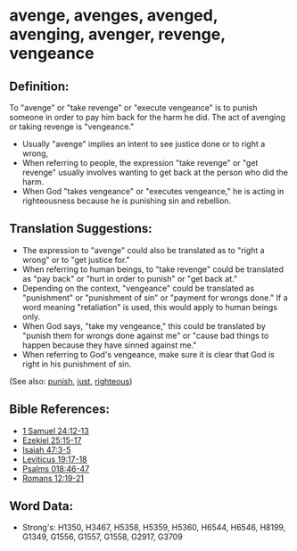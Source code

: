 # avenge, avenges, avenged, avenging, avenger, revenge, vengeance #

## Definition: ##

To "avenge" or "take revenge" or "execute vengeance" is to punish someone in order to pay him back for the harm he did. The act of avenging or taking revenge is "vengeance."

* Usually "avenge" implies an intent to see justice done or to right a wrong,
* When referring to people, the expression "take revenge" or "get revenge" usually involves wanting to get back at the person who did the harm.
* When God "takes vengeance" or "executes vengeance," he is acting in righteousness because he is punishing sin and rebellion.

## Translation Suggestions: ##

* The expression to "avenge" could also be translated as to "right a wrong" or to "get justice for."
* When referring to human beings, to "take revenge" could be translated as "pay back" or "hurt in order to punish" or "get back at."
* Depending on the context, "vengeance" could be translated as "punishment" or "punishment of sin" or "payment for wrongs done."  If a word meaning "retaliation" is used, this would apply to human beings only.
* When God says, "take my vengeance," this could be translated by "punish them for wrongs done against me" or "cause bad things to happen because they have sinned against me."
* When referring to God's vengeance, make sure it is clear that God is right in his punishment of sin.

(See also: [punish](punish.md), [just](../kt/justice.md), [righteous](../kt/righteous.md))

## Bible References: ##

* [1 Samuel 24:12-13](rc://en/tn/help/1sa/24/12)
* [Ezekiel 25:15-17](rc://en/tn/help/ezk/25/15)
* [Isaiah 47:3-5](rc://en/tn/help/isa/47/03)
* [Leviticus 19:17-18](rc://en/tn/help/lev/19/17)
* [Psalms 018:46-47](rc://en/tn/help/psa/018/046)
* [Romans 12:19-21](rc://en/tn/help/rom/12/19)

## Word Data: ##

* Strong's: H1350, H3467, H5358, H5359, H5360, H6544, H6546, H8199, G1349, G1556, G1557, G1558, G2917, G3709
